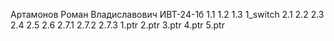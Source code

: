 Артамонов Роман Владиславович ИВТ-24-1б
1.1
1.2
1.3
1_switch
2.1
2.2
2.3
2.4
2.5
2.6
2.7.1
2.7.2
2.7.3
1.ptr
2.ptr
3.ptr
4.ptr
5.ptr